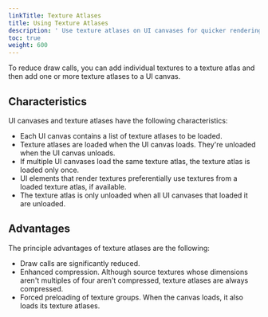 ```yaml
---
linkTitle: Texture Atlases
title: Using Texture Atlases
description: ' Use texture atlases on UI canvases for quicker rendering of textures in Open 3D Engine. '
toc: true
weight: 600
---
```


To reduce draw calls, you can add individual textures to a texture atlas and then add one or more texture atlases to a UI canvas.

## Characteristics 

UI canvases and texture atlases have the following characteristics:
+ Each UI canvas contains a list of texture atlases to be loaded.
+ Texture atlases are loaded when the UI canvas loads. They're unloaded when the UI canvas unloads.
+ If multiple UI canvases load the same texture atlas, the texture atlas is loaded only once.
+ UI elements that render textures preferentially use textures from a loaded texture atlas, if available.
+ The texture atlas is only unloaded when all UI canvases that loaded it are unloaded.

## Advantages 

The principle advantages of texture atlases are the following:
+ Draw calls are significantly reduced.
+ Enhanced compression. Although source textures whose dimensions aren't multiples of four aren't compressed, texture atlases are always compressed.
+ Forced preloading of texture groups. When the canvas loads, it also loads its texture atlases.
